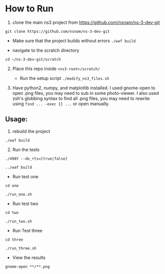 # How to Run

1. clone the main ns3 project from https://github.com/nsnam/ns-3-dev-git

`git clone https://github.com/nsnam/ns-3-dev-git`

   *  Make sure that the project builds without errors
`./waf build`

   * navigate to the scratch directory

`cd ~/ns-3-dev-git/scratch`

2. Place this repo inside `<ns3-root>/scratch/ `

   * Run the setup script
`./modify_ns3_files.sh`

3. Have python2, numpy, and matplotlib installed. I used gnome-open to open .png files, you may need to sub in some photo-viewer. I also used zsh's globbing syntax to find all .png files, you may need to rewrite using ```find ... -exec {} ...``` or open manually.

## Usage:

1. rebuild the project

`./waf build`

2. Run the tests

`./498Y --do_rts=[true|false]`

`../waf build`

   * Run test one
   
`cd one`

`./run_one.sh`

   * Run test two
   
`cd two`

`./run_two.sh`

   * Run Test three
   
`cd three`

`./run_three.sh`

   * View the results

`gnome-open **/**.png`
